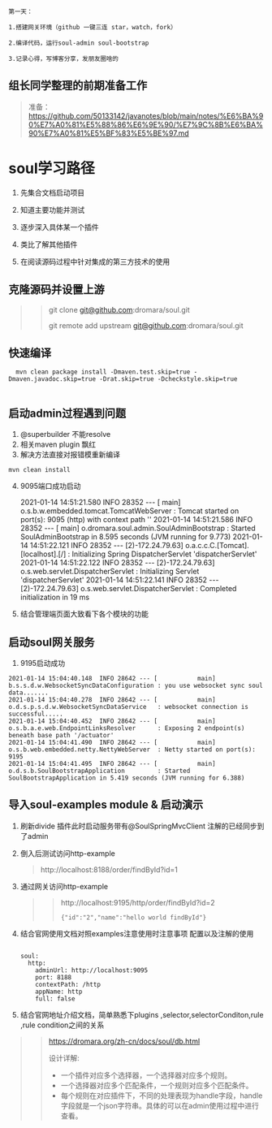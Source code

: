 



```
第一天： 

1.搭建网关环境（github 一键三连 star，watch，fork）

2.编译代码，运行soul-admin soul-bootstrap

3.记录心得，写博客分享，发朋友圈啥的
```



## 组长同学整理的前期准备工作



> 准备：https://github.com/50133142/javanotes/blob/main/notes/%E6%BA%90%E7%A0%81%E5%88%86%E6%9E%90/%E7%9C%8B%E6%BA%90%E7%A0%81%E5%BF%83%E5%BE%97.md



# soul学习路径

1. 先集合文档启动项目

2. 知道主要功能并测试

3. 逐步深入具体某一个插件

4. 类比了解其他插件

5. 在阅读源码过程中针对集成的第三方技术的使用

   

## 克隆源码并设置上游 

> >git clone git@github.com:dromara/soul.git
> >
> >git remote add upstream git@github.com:dromara/soul.git



## 快速编译

```
  mvn clean package install -Dmaven.test.skip=true -Dmaven.javadoc.skip=true -Drat.skip=true -Dcheckstyle.skip=true 


```



## 启动admin过程遇到问题

1. @superbuilder 不能resolve 
2. 相关maven plugin 飘红
3. 解决方法直接对报错模重新编译

``` 解决方法：直接飘红的重新执行mvn命令 
mvn clean install
```

4. 9095端口成功启动 


   2021-01-14 14:51:21.580  INFO 28352 --- [           main] o.s.b.w.embedded.tomcat.TomcatWebServer  : Tomcat started on port(s): 9095 (http) with context path ''
   2021-01-14 14:51:21.586  INFO 28352 --- [           main] o.dromara.soul.admin.SoulAdminBootstrap  : Started SoulAdminBootstrap in 8.595 seconds (JVM running for 9.773)
   2021-01-14 14:51:22.121  INFO 28352 --- [2)-172.24.79.63] o.a.c.c.C.[Tomcat].[localhost].[/]       : Initializing Spring DispatcherServlet 'dispatcherServlet'
   2021-01-14 14:51:22.122  INFO 28352 --- [2)-172.24.79.63] o.s.web.servlet.DispatcherServlet        : Initializing Servlet 'dispatcherServlet'
   2021-01-14 14:51:22.141  INFO 28352 --- [2)-172.24.79.63] o.s.web.servlet.DispatcherServlet        : Completed initialization in 19 ms

5. 结合管理端页面大致看下各个模块的功能

   

##  启动soul网关服务 

1. 9195启动成功

```
2021-01-14 15:04:40.148  INFO 28642 --- [           main] b.s.s.d.w.WebsocketSyncDataConfiguration : you use websocket sync soul data.......
2021-01-14 15:04:40.278  INFO 28642 --- [           main] o.d.s.p.s.d.w.WebsocketSyncDataService   : websocket connection is successful.....
2021-01-14 15:04:40.452  INFO 28642 --- [           main] o.s.b.a.e.web.EndpointLinksResolver      : Exposing 2 endpoint(s) beneath base path '/actuator'
2021-01-14 15:04:41.490  INFO 28642 --- [           main] o.s.b.web.embedded.netty.NettyWebServer  : Netty started on port(s): 9195
2021-01-14 15:04:41.495  INFO 28642 --- [           main] o.d.s.b.SoulBootstrapApplication         : Started SoulBootstrapApplication in 5.419 seconds (JVM running for 6.388)
```



##  导入soul-examples module & 启动演示

1. 刷新divide 插件此时启动服务带有@SoulSpringMvcClient 注解的已经同步到了admin

   

2. 倒入后测试访问http-example 

   > http://localhost:8188/order/findById?id=1

3. 通过网关访问http-example

   > > http://localhost:9195/http/order/findById?id=2
   > >
   > > ```
   > > {"id":"2","name":"hello world findById"}
   > > ```

4. 结合官网使用文档对照examples注意使用时注意事项 配置以及注解的使用

   ```
   
   soul:
     http:
       adminUrl: http://localhost:9095
       port: 8188
       contextPath: /http
       appName: http
       full: false
   ```

   

5. 结合官网地址介绍文档，简单熟悉下plugins ,selector,selectorConditon,rule ,rule condition之间的关系

> > https://dromara.org/zh-cn/docs/soul/db.html
> >
> > 设计详解:
> >
> > - 一个插件对应多个选择器，一个选择器对应多个规则。
> > - 一个选择器对应多个匹配条件，一个规则对应多个匹配条件。
> > - 每个规则在对应插件下，不同的处理表现为handle字段，handle字段就是一个json字符串。具体的可以在admin使用过程中进行查看。


